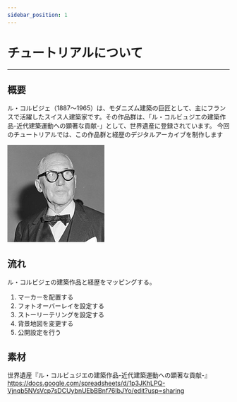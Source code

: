 ```yaml
---
sidebar_position: 1
---
```


# チュートリアルについて
------

## 概要
ル・コルビジェ（1887〜1965）は、モダニズム建築の巨匠として、主にフランスで活躍したスイス人建築家です。その作品群は、「ル・コルビュジエの建築作品-近代建築運動への顕著な貢献-」として、世界遺産に登録されています。
今回のチュートリアルでは、この作品群と経歴のデジタルアーカイブを制作します

![le-corbusier](./img/le-corbusier.jpeg)

## 流れ
ル・コルビジェの建築作品と経歴をマッピングする。

1. マーカーを配置する
2. フォトオーバーレイを設定する
3. ストーリーテリングを設定する
4. 背景地図を変更する
5. 公開設定を行う

## 素材
世界遺産『ル・コルビュジエの建築作品-近代建築運動への顕著な貢献-』
https://docs.google.com/spreadsheets/d/1p3JKhLPQ-Vjnqb5NVsVcp7sDCUybnUEbBBnf76IbJYo/edit?usp=sharing